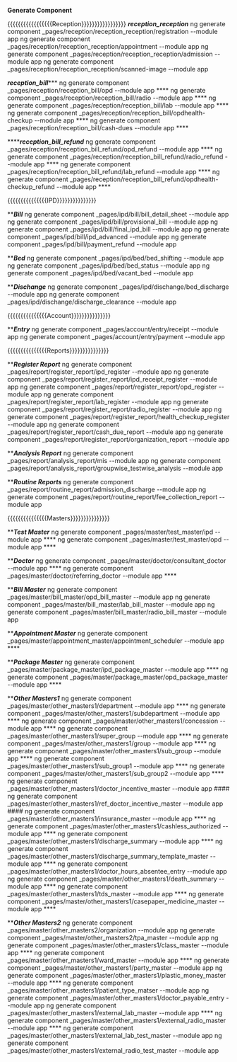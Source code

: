 **Generate Component**


{{{{{{{{{{{{{{{{{Reception}}}}}}}}}}}}}}}}}
*************reception_reception*************
ng generate component _pages/reception/reception_reception/registration --module app
ng generate component _pages/reception/reception_reception/appointment --module app
ng generate component _pages/reception/reception_reception/admission --module app
ng generate component _pages/reception/reception_reception/scanned-image --module app

*************reception_bill****************
ng generate component _pages/reception/reception_bill/opd --module app ****
ng generate component _pages/reception/reception_bill/radio --module app ****
ng generate component _pages/reception/reception_bill/lab --module app ****
ng generate component _pages/reception/reception_bill/opdhealth-checkup --module app ****
ng generate component _pages/reception/reception_bill/cash-dues --module app ****

*****************reception_bill_refund*************
ng generate component _pages/reception/reception_bill_refund/opd_refund --module app ****
ng generate component _pages/reception/reception_bill_refund/radio_refund --module app ****
ng generate component _pages/reception/reception_bill_refund/lab_refund --module app ****
ng generate component _pages/reception/reception_bill_refund/opdhealth-checkup_refund --module app ****



{{{{{{{{{{{{{{{IPD}}}}}}}}}}}}}}}

*******************Bill*****************
ng generate component _pages/ipd/bill/bill_detail_sheet --module app
ng generate component _pages/ipd/bill/provisional_bill --module app
ng generate component _pages/ipd/bill/final_ipd_bill --module app
ng generate component _pages/ipd/bill/ipd_advanced --module app
ng generate component _pages/ipd/bill/payment_refund --module app

*******************Bed*****************
ng generate component _pages/ipd/bed/bed_shifting --module app
ng generate component _pages/ipd/bed/bed_status --module app
ng generate component _pages/ipd/bed/vacant_bed --module app

*******************Dischange*****************
ng generate component _pages/ipd/dischange/bed_discharge --module app
ng generate component _pages/ipd/dischange/discharge_clearance --module app


{{{{{{{{{{{{{{{Account}}}}}}}}}}}}}}}

*******************Entry*****************
ng generate component _pages/account/entry/receipt --module app
ng generate component _pages/account/entry/payment --module app


{{{{{{{{{{{{{{{Reports}}}}}}}}}}}}}}}

*******************Register Report*****************
ng generate component _pages/report/register_report/ipd_register --module app
ng generate component _pages/report/register_report/ipd_receipt_register --module app
ng generate component _pages/report/register_report/opd_register --module app
ng generate component _pages/report/register_report/lab_register --module app
ng generate component _pages/report/register_report/radio_register --module app
ng generate component _pages/report/register_report/health_checkup_register --module app
ng generate component _pages/report/register_report/cash_due_report --module app
ng generate component _pages/report/register_report/organization_report --module app


*******************Analysis Report*****************
ng generate component _pages/report/analysis_report/mis --module app
ng generate component _pages/report/analysis_report/groupwise_testwise_analysis --module app

*******************Routine Reports*****************
ng generate component _pages/report/routine_report/admission_discharge --module app
ng generate component _pages/report/routine_report/fee_collection_report --module app


{{{{{{{{{{{{{{{Masters}}}}}}}}}}}}}}}

*******************Test Master*****************
ng generate component _pages/master/test_master/ipd --module app ****
ng generate component _pages/master/test_master/opd --module app ****

*******************Doctor*****************
ng generate component _pages/master/doctor/consultant_doctor --module app ****
ng generate component _pages/master/doctor/referring_doctor --module app ****

*******************Bill Master*****************
ng generate component _pages/master/bill_master/opd_bill_master --module app
ng generate component _pages/master/bill_master/lab_bill_master --module app
ng generate component _pages/master/bill_master/radio_bill_master --module app

*******************Appointment Master*****************
ng generate component _pages/master/appointment_master/appointment_scheduler --module app ****

*******************Package Master*****************
ng generate component _pages/master/package_master/ipd_package_master --module app ****
ng generate component _pages/master/package_master/opd_package_master --module app ****

*******************Other Masters1*****************
ng generate component _pages/master/other_masters1/department --module app ****
ng generate component _pages/master/other_masters1/subdepartment --module app ****
ng generate component _pages/master/other_masters1/concession --module app ****
ng generate component _pages/master/other_masters1/super_group --module app ****
ng generate component _pages/master/other_masters1/group --module app ****
ng generate component _pages/master/other_masters1/sub_group --module app ****
ng generate component _pages/master/other_masters1/sub_group1 --module app ****
ng generate component _pages/master/other_masters1/sub_group2 --module app ****
ng generate component _pages/master/other_masters1/doctor_incentive_master --module app ####
ng generate component _pages/master/other_masters1/ref_doctor_incentive_master --module app ####
ng generate component _pages/master/other_masters1/insurance_master --module app ****
ng generate component _pages/master/other_masters1/cashless_authorized --module app ****
ng generate component _pages/master/other_masters1/discharge_summary --module app ****
ng generate component _pages/master/other_masters1/discharge_summary_template_master --module app ****
ng generate component _pages/master/other_masters1/doctor_hours_absentee_entry --module app
ng generate component _pages/master/other_masters1/death_summary --module app ****
ng generate component _pages/master/other_masters1/tds_master --module app ****
ng generate component _pages/master/other_masters1/casepaper_medicine_master --module app ****

*******************Other Masters2*****************
ng generate component _pages/master/other_masters2/organization --module app
ng generate component _pages/master/other_masters2/tpa_master --module app
ng generate component _pages/master/other_masters1/class_master --module app ****
ng generate component _pages/master/other_masters1/ward_master --module app ****
ng generate component _pages/master/other_masters1/party_master --module app
ng generate component _pages/master/other_masters1/plastic_money_master --module app ****
ng generate component _pages/master/other_masters1/patient_type_matser --module app 
ng generate component _pages/master/other_masters1/doctor_payable_entry --module app
ng generate component _pages/master/other_masters1/external_lab_master --module app ****
ng generate component _pages/master/other_masters1/external_radio_master --module app ****
ng generate component _pages/master/other_masters1/external_lab_test_master --module app
ng generate component _pages/master/other_masters1/external_radio_test_master --module app

